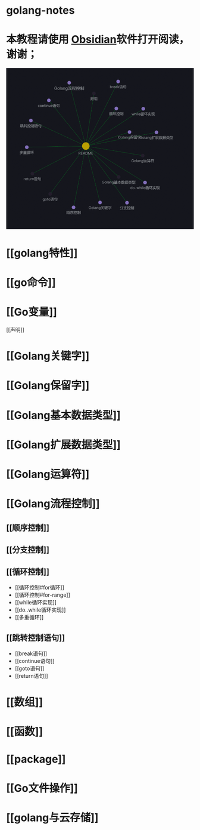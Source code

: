# golang-notes

# 本教程请使用 [Obsidian](https://obsidian.md/)软件打开阅读，谢谢；

![golang roadmap](https://github.com/sslinux/golang-notes/blob/main/AttachedFiles/index.png)



# [[golang特性]]
 # [[go命令]]
 
# [[Go变量]]
[[声明]]
# [[Golang关键字]]
# [[Golang保留字]]
# [[Golang基本数据类型]]
# [[Golang扩展数据类型]]
# [[Golang运算符]]
# [[Golang流程控制]]
## [[顺序控制]]
## [[分支控制]]
## [[循环控制]]
* [[循环控制#for循环]]
* [[循环控制#for-range]]
*  [[while循环实现]]
*  [[do..while循环实现]]
*  [[多重循环]]
## [[跳转控制语句]]
* [[break语句]]
* [[continue语句]]
* [[goto语句]]
*  [[return语句]]
# [[数组]]
# [[函数]]
# [[package]]
# [[Go文件操作]]
# [[golang与云存储]]

